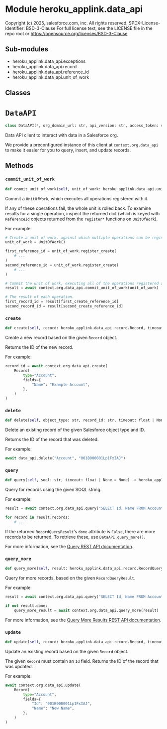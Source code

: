 Module heroku_applink.data_api
==============================
Copyright (c) 2025, salesforce.com, inc.
All rights reserved.
SPDX-License-Identifier: BSD-3-Clause
For full license text, see the LICENSE file in the repo root or https://opensource.org/licenses/BSD-3-Clause

Sub-modules
-----------

* heroku_applink.data_api.exceptions
* heroku_applink.data_api.record
* heroku_applink.data_api.reference_id
* heroku_applink.data_api.unit_of_work

Classes
-------

<!-- python-dataapi.md -->
# `DataAPI`

```python
class DataAPI(*, org_domain_url: str, api_version: str, access_token: str, connection: heroku_applink.connection.Connection)
```
Data API client to interact with data in a Salesforce org.

We provide a preconfigured instance of this client at `context.org.data_api`
to make it easier for you to query, insert, and update records.

## Methods

### `commit_unit_of_work`

```python
def commit_unit_of_work(self, unit_of_work: heroku_applink.data_api.unit_of_work.UnitOfWork, timeout: float | None = None) ‑> dict[heroku_applink.data_api.reference_id.ReferenceId, str]
```
Commit a `UnitOfWork`, which executes all operations registered with it.

If any of these operations fail, the whole unit is rolled back. To examine results for a
single operation, inspect the returned dict (which is keyed with `ReferenceId` objects
returned from the `register*` functions on `UnitOfWork`).

For example:

```python
# Create a unit of work, against which multiple operations can be registered.
unit_of_work = UnitOfWork()

first_reference_id = unit_of_work.register_create(
    # ...
)
second_reference_id = unit_of_work.register_create(
    # ...
)

# Commit the unit of work, executing all of the operations registered above.
result = await context.org.data_api.commit_unit_of_work(unit_of_work)

# The result of each operation.
first_record_id = result[first_create_reference_id]
second_record_id = result[second_create_reference_id]
```

### `create`

```python
def create(self, record: heroku_applink.data_api.record.Record, timeout: float | None = None) ‑> str
```
Create a new record based on the given `Record` object.

Returns the ID of the new record.

For example:

```python
record_id = await context.org.data_api.create(
    Record(
        type="Account",
        fields={
            "Name": "Example Account",
        },
    )
)
```

### `delete`

```python
def delete(self, object_type: str, record_id: str, timeout: float | None = None) ‑> str
```
Delete an existing record of the given Salesforce object type and ID.

Returns the ID of the record that was deleted.

For example:

```python
await data_api.delete("Account", "001B000001Lp1FxIAJ")
```

### `query`

```python
def query(self, soql: str, timeout: float | None = None) ‑> heroku_applink.data_api.record.RecordQueryResult
```
Query for records using the given SOQL string.

For example:

```python
result = await context.org.data_api.query("SELECT Id, Name FROM Account")

for record in result.records:
    # ...
```

If the returned `RecordQueryResult`'s `done` attribute is `False`, there are more
records to be returned. To retrieve these, use `DataAPI.query_more()`.

For more information, see the [Query REST API documentation](https://developer.salesforce.com/docs/atlas.en-us.api_rest.meta/api_rest/resources_query.htm).

### `query_more`

```python
def query_more(self, result: heroku_applink.data_api.record.RecordQueryResult, timeout: float | None = None) ‑> heroku_applink.data_api.record.RecordQueryResult
```
Query for more records, based on the given `RecordQueryResult`.

For example:

```python
result = await context.org.data_api.query("SELECT Id, Name FROM Account")

if not result.done:
    query_more_result = await context.org.data_api.query_more(result)
```

For more information, see the [Query More Results REST API documentation](https://developer.salesforce.com/docs/atlas.en-us.api_rest.meta/api_rest/resources_query_more_results.htm).

### `update`

```python
def update(self, record: heroku_applink.data_api.record.Record, timeout: float | None = None) ‑> str
```
Update an existing record based on the given `Record` object.

The given `Record` must contain an `Id` field. Returns the ID of the record that was updated.

For example:

```python
await context.org.data_api.update(
    Record(
        type="Account",
        fields={
            "Id": "001B000001Lp1FxIAJ",
            "Name": "New Name",
        },
    )
)
```
